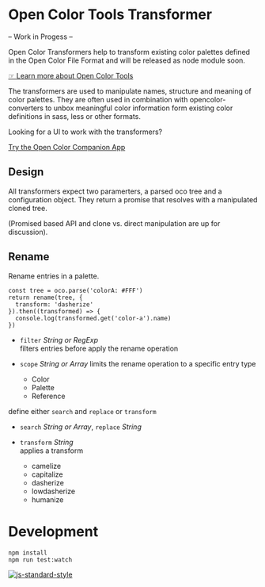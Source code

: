 # Open Color Tools Transformer

– Work in Progess –

Open Color Transformers help to transform existing color palettes defined in the Open Color File Format and will be released as node module soon.

[☞ Learn more about Open Color Tools](http://opencolor.tools)

The transformers are used to manipulate names, structure and meaning of color palettes. They are often used in combination with opencolor-converters to unbox meaningful color information form existing color definitions in sass, less or other formats.

Looking for a UI to work with the transformers?

[Try the Open Color Companion App](http://opencolor.tools)

## Design

All transformers expect two paramerters, a parsed oco tree and a configuration object. They return a promise that resolves with a manipulated cloned tree.

(Promised based API and clone vs. direct manipulation are up for discussion).

## Rename

Rename entries in a palette.

```
const tree = oco.parse('colorA: #FFF')
return rename(tree, {
  transform: 'dasherize'
}).then((transformed) => {
  console.log(transformed.get('color-a').name)
})
```

- `filter` _String or RegExp_<br>
  filters entries before apply the rename operation
- `scope` _String or Array_ limits the rename operation to a specific entry type

  - Color
  - Palette
  - Reference

define either `search` and `replace` or `transform`

- `search` _String or Array_, `replace` _String_
- `transform` _String_<br>
  applies a transform

  - camelize
  - capitalize
  - dasherize
  - lowdasherize
  - humanize

# Development

```
npm install
npm run test:watch
```

[![js-standard-style](https://cdn.rawgit.com/feross/standard/master/badge.svg)](http://standardjs.com/)
